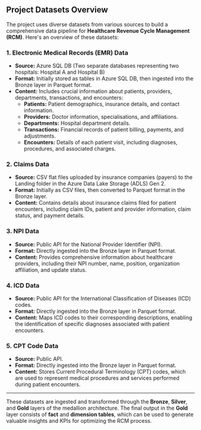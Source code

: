 ## Project Datasets Overview

The project uses diverse datasets from various sources to build a comprehensive data pipeline for **Healthcare Revenue Cycle Management (RCM)**. Here's an overview of these datasets:

### 1. Electronic Medical Records (EMR) Data

* **Source:** Azure SQL DB (Two separate databases representing two hospitals: Hospital A and Hospital B)  
* **Format:** Initially stored as tables in Azure SQL DB, then ingested into the Bronze layer in Parquet format.  
* **Content:** Includes crucial information about patients, providers, departments, transactions, and encounters:  
  - **Patients:** Patient demographics, insurance details, and contact information.  
  - **Providers:** Doctor information, specialisations, and affiliations.  
  - **Departments:** Hospital department details.  
  - **Transactions:** Financial records of patient billing, payments, and adjustments.  
  - **Encounters:** Details of each patient visit, including diagnoses, procedures, and associated charges.

### 2. Claims Data

* **Source:** CSV flat files uploaded by insurance companies (payers) to the Landing folder in the Azure Data Lake Storage (ADLS) Gen 2.  
* **Format:** Initially as CSV files, then converted to Parquet format in the Bronze layer.  
* **Content:** Contains details about insurance claims filed for patient encounters, including claim IDs, patient and provider information, claim status, and payment details.

### 3. NPI Data

* **Source:** Public API for the National Provider Identifier (NPI).  
* **Format:** Directly ingested into the Bronze layer in Parquet format.  
* **Content:** Provides comprehensive information about healthcare providers, including their NPI number, name, position, organization affiliation, and update status.

### 4. ICD Data

* **Source:** Public API for the International Classification of Diseases (ICD) codes.  
* **Format:** Directly ingested into the Bronze layer in Parquet format.  
* **Content:** Maps ICD codes to their corresponding descriptions, enabling the identification of specific diagnoses associated with patient encounters.

### 5. CPT Code Data

* **Source:** Public API.  
* **Format:** Directly ingested into the Bronze layer in Parquet format.  
* **Content:** Stores Current Procedural Terminology (CPT) codes, which are used to represent medical procedures and services performed during patient encounters.

---

These datasets are ingested and transformed through the **Bronze**, **Silver**, and **Gold** layers of the medallion architecture. The final output in the **Gold** layer consists of **fact** and **dimension tables**, which can be used to generate valuable insights and KPIs for optimizing the RCM process.
